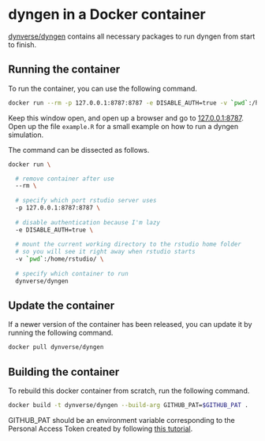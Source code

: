 # dyngen in a Docker container

[dynverse/dyngen](https://hub.docker.com/r/dynverse/dyngen) contains all necessary packages to run dyngen from start to finish.

## Running the container
To run the container, you can use the following command.

```sh
docker run --rm -p 127.0.0.1:8787:8787 -e DISABLE_AUTH=true -v `pwd`:/home/rstudio/workdir dynverse/dyngen
```

<!-- fedora users currently need to run:
docker run --rm --ulimit="nofile=4096" -p 127.0.0.1:8787:8787 -e DISABLE_AUTH=true -v `pwd`:/home/rstudio/workdir dynverse/dyngen
-->

Keep this window open, and open up a browser and go to [127.0.0.1:8787](127.0.0.1:8787). Open up the file `example.R` for a small example on how to run a dyngen simulation.

The command can be dissected as follows.

```sh
docker run \

  # remove container after use
  --rm \
  
  # specify which port rstudio server uses
  -p 127.0.0.1:8787:8787 \
  
  # disable authentication because I'm lazy
  -e DISABLE_AUTH=true \
  
  # mount the current working directory to the rstudio home folder
  # so you will see it right away when rstudio starts
  -v `pwd`:/home/rstudio/ \
  
  # specify which container to run
  dynverse/dyngen
```

## Update the container

If a newer version of the container has been released, you can update it by running the following command.
```sh
docker pull dynverse/dyngen
```


## Building the container

To rebuild this docker container from scratch, run the following command.

```sh
docker build -t dynverse/dyngen --build-arg GITHUB_PAT=$GITHUB_PAT .
```

GITHUB_PAT should be an environment variable corresponding to the Personal Access Token created by following [this tutorial](https://docs.github.com/en/github/authenticating-to-github/creating-a-personal-access-token).


